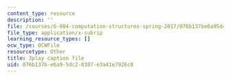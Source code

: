 ```yaml
---
content_type: resource
description: ''
file: /courses/6-004-computation-structures-spring-2017/076b137be6a95dc28387e3a41e7926c8_QCo-RtfLzyc.vtt
file_type: application/x-subrip
learning_resource_types: []
ocw_type: OCWFile
resourcetype: Other
title: 3play caption file
uid: 076b137b-e6a9-5dc2-8387-e3a41e7926c8
---
```


